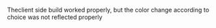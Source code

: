 Theclient side build worked properly, but the color change according to choice was not reflected properly
